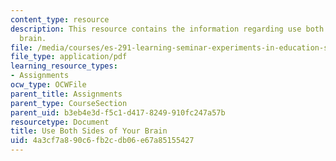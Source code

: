 ```yaml
---
content_type: resource
description: This resource contains the information regarding use both Sides of your
  brain.
file: /media/courses/es-291-learning-seminar-experiments-in-education-spring-2003/4a3cf7a890c6fb2cdb06e67a85155427_MITES_291S03_7d_brain.pdf
file_type: application/pdf
learning_resource_types:
- Assignments
ocw_type: OCWFile
parent_title: Assignments
parent_type: CourseSection
parent_uid: b3eb4e3d-f5c1-d417-8249-910fc247a57b
resourcetype: Document
title: Use Both Sides of Your Brain
uid: 4a3cf7a8-90c6-fb2c-db06-e67a85155427
---
```

